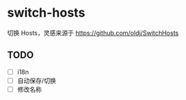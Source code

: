 # switch-hosts

切换 Hosts，灵感来源于 https://github.com/oldj/SwitchHosts

## TODO

- [ ] i18n
- [ ] 自动保存/切换
- [ ] 修改名称
